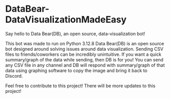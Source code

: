 # DataBear-DataVisualizationMadeEasy
Say hello to Data Bear(DB), an open source, data-visualization bot! 

This bot was made to run on Python 3.12.8
Data Bear(DB) is an open source bot designed around solving issues around data visualization. Sending CSV files to friends/coworkers can be incredibly unintuitive. If you want a quick summary/graph of the data while sending, then DB is for you! You can send any CSV file in any channel and DB will respond with summary/graph of that data using graphing software to copy the image and bring it back to Discord. 

 Feel free to contribute to this project! There will be more updates to this project!
